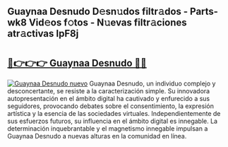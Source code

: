 ## Guaynaa Desnudo D𝚎sn𝚞dos filtr𝚊dos - Parts-wk8 Vid𝚎os f𝚘tos - N𝚞evas filtr𝚊ciones atr𝚊ctivas IpF8j

# <h2><a href="http://mbdktn.tromn.icu/?c=Guaynaa+Desnudo">🔗👉👉👉 Guaynaa Desnudo 🔗🔗</a></h2>

[![Guaynaa Desnudo nuevo](https://i.imgur.com/pEAQMta.gif)](http://mbdktn.tromn.icu/?c=Guaynaa+Desnudo)
Guaynaa Desnudo, un individuo complejo y desconcertante, se resiste a la caracterización simple. Su innovadora autopresentación en el ámbito digital ha cautivado y enfurecido a sus seguidores, provocando debates sobre el consentimiento, la expresión artística y la esencia de las sociedades virtuales. Independientemente de sus esfuerzos futuros, su influencia en el ámbito digital es innegable. La determinación inquebrantable y el magnetismo innegable impulsan a Guaynaa Desnudo a nuevas alturas en la comunidad en línea.
